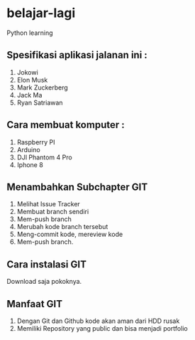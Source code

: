 # belajar-lagi

Python learning

## Spesifikasi aplikasi jalanan ini :
1. Jokowi
2. Elon Musk
3. Mark Zuckerberg
4. Jack Ma
5. Ryan Satriawan

## Cara membuat komputer :
1. Raspberry PI
2. Arduino
3. DJI Phantom 4 Pro
4. Iphone 8

## Menambahkan Subchapter GIT
1. Melihat Issue Tracker
2. Membuat branch sendiri
3. Mem-push branch
4. Merubah kode branch tersebut
5. Meng-commit kode, mereview kode
6. Mem-push branch.

## Cara instalasi GIT
Download saja pokoknya.

## Manfaat GIT
1. Dengan Git dan Github kode akan aman dari HDD rusak
2. Memiliki Repository yang public dan bisa menjadi portfolio
 
